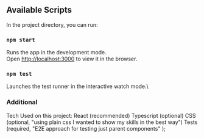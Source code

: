 
## Available Scripts

In the project directory, you can run:

### `npm start`

Runs the app in the development mode.\
Open [http://localhost:3000](http://localhost:3000) to view it in the browser.

### `npm test`

Launches the test runner in the interactive watch mode.\

### Additional

Tech Used on this project: 
    React (recommended)
    Typescript (optional)
    CSS (optional, "using plain css I wanted to show my skills in the best way")
    Tests (required, "E2E approach for testing just parent components" );

